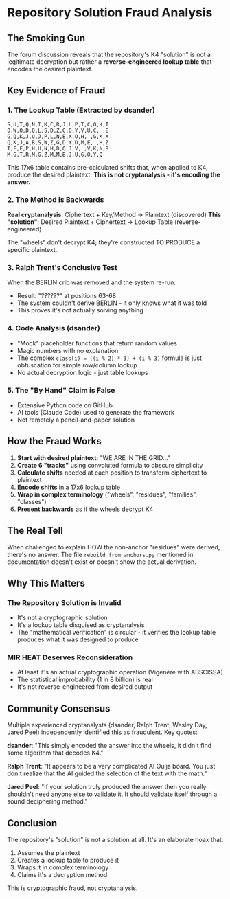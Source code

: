 # Repository Solution Fraud Analysis

## The Smoking Gun

The forum discussion reveals that the repository's K4 "solution" is not a legitimate decryption but rather a **reverse-engineered lookup table** that encodes the desired plaintext.

## Key Evidence of Fraud

### 1. The Lookup Table (Extracted by dsander)

```
S,U,T,Q,N,I,K,C,R,J,L,P,T,C,O,K,I
O,W,O,D,Q,L,S,D,Z,C,O,Y,V,U,C, ,E
G,Q,K,J,U,J,P,L,N,E,X,O,H, ,G,K,X
Q,K,J,A,B,S,W,Z,G,D,Y,D,M,E, ,H,Z
T,F,F,P,H,U,N,H,D,Q,J,V, ,V,K,N,B
M,G,T,R,M,G,Z,M,M,B,J,U,G,O,Y,Q
```

This 17x6 table contains pre-calculated shifts that, when applied to K4, produce the desired plaintext. **This is not cryptanalysis - it's encoding the answer.**

### 2. The Method is Backwards

**Real cryptanalysis**: Ciphertext + Key/Method → Plaintext (discovered)
**This "solution"**: Desired Plaintext + Ciphertext → Lookup Table (reverse-engineered)

The "wheels" don't decrypt K4; they're constructed TO PRODUCE a specific plaintext.

### 3. Ralph Trent's Conclusive Test

When the BERLIN crib was removed and the system re-run:
- Result: "??????" at positions 63-68
- The system couldn't derive BERLIN - it only knows what it was told
- This proves it's not actually solving anything

### 4. Code Analysis (dsander)

- "Mock" placeholder functions that return random values
- Magic numbers with no explanation
- The complex `class(i) = ((i % 2) * 3) + (i % 3)` formula is just obfuscation for simple row/column lookup
- No actual decryption logic - just table lookups

### 5. The "By Hand" Claim is False

- Extensive Python code on GitHub
- AI tools (Claude Code) used to generate the framework
- Not remotely a pencil-and-paper solution

## How the Fraud Works

1. **Start with desired plaintext**: "WE ARE IN THE GRID..."
2. **Create 6 "tracks"** using convoluted formula to obscure simplicity
3. **Calculate shifts** needed at each position to transform ciphertext to plaintext
4. **Encode shifts** in a 17x6 lookup table
5. **Wrap in complex terminology** ("wheels", "residues", "families", "classes")
6. **Present backwards** as if the wheels decrypt K4

## The Real Tell

When challenged to explain HOW the non-anchor "residues" were derived, there's no answer. The file `rebuild_from_anchors.py` mentioned in documentation doesn't exist or doesn't show the actual derivation.

## Why This Matters

### The Repository Solution is Invalid
- It's not a cryptographic solution
- It's a lookup table disguised as cryptanalysis
- The "mathematical verification" is circular - it verifies the lookup table produces what it was designed to produce

### MIR HEAT Deserves Reconsideration
- At least it's an actual cryptographic operation (Vigenère with ABSCISSA)
- The statistical improbability (1 in 8 billion) is real
- It's not reverse-engineered from desired output

## Community Consensus

Multiple experienced cryptanalysts (dsander, Ralph Trent, Wesley Day, Jared Peel) independently identified this as fraudulent. Key quotes:

**dsander**: "This simply encoded the answer into the wheels, it didn't find some algorithm that decodes K4."

**Ralph Trent**: "It appears to be a very complicated AI Ouija board. You just don't realize that the AI guided the selection of the text with the math."

**Jared Peel**: "If your solution truly produced the answer then you really shouldn't need anyone else to validate it. It should validate itself through a sound deciphering method."

## Conclusion

The repository's "solution" is not a solution at all. It's an elaborate hoax that:
1. Assumes the plaintext
2. Creates a lookup table to produce it
3. Wraps it in complex terminology
4. Claims it's a decryption method

This is cryptographic fraud, not cryptanalysis.